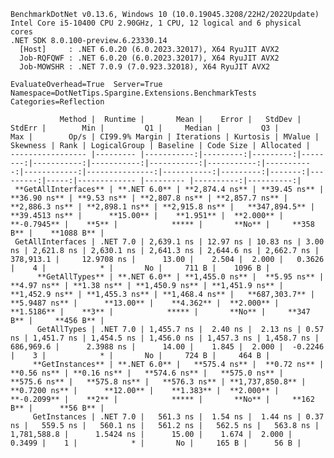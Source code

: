 
    BenchmarkDotNet v0.13.6, Windows 10 (10.0.19045.3208/22H2/2022Update)
    Intel Core i5-10400 CPU 2.90GHz, 1 CPU, 12 logical and 6 physical cores
    .NET SDK 8.0.100-preview.6.23330.14
      [Host]     : .NET 6.0.20 (6.0.2023.32017), X64 RyuJIT AVX2
      Job-RQFQWF : .NET 6.0.20 (6.0.2023.32017), X64 RyuJIT AVX2
      Job-MOWSHR : .NET 7.0.9 (7.0.923.32018), X64 RyuJIT AVX2

    EvaluateOverhead=True  Server=True  Namespace=DotNetTips.Spargine.Extensions.BenchmarkTests  
    Categories=Reflection  

               Method |  Runtime |       Mean |    Error |   StdDev |  StdErr |        Min |         Q1 |     Median |         Q3 |        Max |        Op/s | CI99.9% Margin | Iterations | Kurtosis | MValue | Skewness | Rank | LogicalGroup | Baseline | Code Size | Allocated |
    ----------------- |--------- |-----------:|---------:|---------:|--------:|-----------:|-----------:|-----------:|-----------:|-----------:|------------:|---------------:|-----------:|---------:|-------:|---------:|-----:|------------- |--------- |----------:|----------:|
     **GetAllInterfaces** | **.NET 6.0** | **2,874.4 ns** | **39.45 ns** | **36.90 ns** | **9.53 ns** | **2,807.8 ns** | **2,857.7 ns** | **2,886.3 ns** | **2,898.1 ns** | **2,915.8 ns** |   **347,894.5** |     **39.4513 ns** |      **15.00** |    **1.951** |  **2.000** |  **-0.7945** |    **5** |            ***** |       **No** |     **358 B** |    **1088 B** |
     GetAllInterfaces | .NET 7.0 | 2,639.1 ns | 12.97 ns | 10.83 ns | 3.00 ns | 2,621.8 ns | 2,630.1 ns | 2,641.3 ns | 2,644.6 ns | 2,662.7 ns |   378,913.1 |     12.9708 ns |      13.00 |    2.504 |  2.000 |   0.3626 |    4 |            * |       No |     711 B |    1096 B |
          **GetAllTypes** | **.NET 6.0** | **1,455.0 ns** |  **5.95 ns** |  **4.97 ns** | **1.38 ns** | **1,450.9 ns** | **1,451.9 ns** | **1,452.9 ns** | **1,455.3 ns** | **1,468.4 ns** |   **687,303.7** |      **5.9487 ns** |      **13.00** |    **4.362** |  **2.000** |   **1.5186** |    **3** |            ***** |       **No** |     **347 B** |     **456 B** |
          GetAllTypes | .NET 7.0 | 1,455.7 ns |  2.40 ns |  2.13 ns | 0.57 ns | 1,451.7 ns | 1,454.5 ns | 1,456.0 ns | 1,457.3 ns | 1,458.7 ns |   686,969.6 |      2.3988 ns |      14.00 |    1.845 |  2.000 |  -0.2246 |    3 |            * |       No |     724 B |     464 B |
         **GetInstances** | **.NET 6.0** |   **575.4 ns** |  **0.72 ns** |  **0.56 ns** | **0.16 ns** |   **574.6 ns** |   **575.0 ns** |   **575.6 ns** |   **575.8 ns** |   **576.3 ns** | **1,737,850.8** |      **0.7200 ns** |      **12.00** |    **1.383** |  **2.000** |  **-0.2099** |    **2** |            ***** |       **No** |     **162 B** |      **56 B** |
         GetInstances | .NET 7.0 |   561.3 ns |  1.54 ns |  1.44 ns | 0.37 ns |   559.5 ns |   560.1 ns |   561.2 ns |   562.5 ns |   563.8 ns | 1,781,588.8 |      1.5424 ns |      15.00 |    1.674 |  2.000 |   0.3499 |    1 |            * |       No |     165 B |      56 B |
